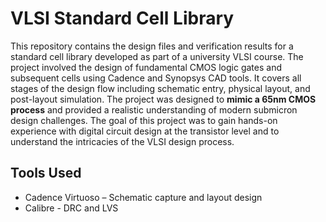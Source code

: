 # VLSI Standard Cell Library

This repository contains the design files and verification results for a standard cell library developed as part of a university VLSI course. The project involved the design of fundamental CMOS logic gates and subsequent cells using Cadence and Synopsys CAD tools. It covers all stages of the design flow including schematic entry, physical layout, and post-layout simulation. The project was designed to **mimic a 65nm CMOS process** and provided a realistic understanding of modern submicron design challenges. The goal of this project was to gain hands-on experience with digital circuit design at the transistor level and to understand the intricacies of the VLSI design process.

## Tools Used
* Cadence Virtuoso  – Schematic capture and layout design
* Calibre - DRC and LVS
